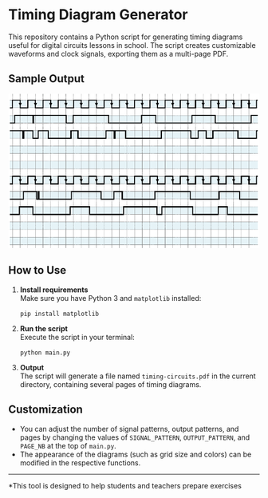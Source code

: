 # Timing Diagram Generator

This repository contains a Python script for generating timing diagrams useful for digital circuits lessons in school. The script creates customizable waveforms and clock signals, exporting them as a multi-page PDF.

## Sample Output

![Sample timing diagram](timing-circuit-sample.png)

## How to Use

1. **Install requirements**  
   Make sure you have Python 3 and `matplotlib` installed:
   ```
   pip install matplotlib
   ```

2. **Run the script**  
   Execute the script in your terminal:
   ```
   python main.py
   ```

3. **Output**  
   The script will generate a file named `timing-circuits.pdf` in the current directory, containing several pages of timing diagrams.

## Customization

- You can adjust the number of signal patterns, output patterns, and pages by changing the values of `SIGNAL_PATTERN`, `OUTPUT_PATTERN`, and `PAGE_NB` at the top of `main.py`.
- The appearance of the diagrams (such as grid size and colors) can be modified in the respective functions.

---
*This tool is designed to help students and teachers prepare exercises